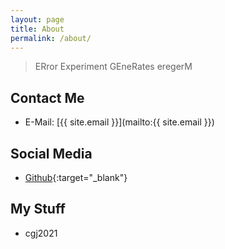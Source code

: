 ```yaml
---
layout: page
title: About
permalink: /about/
---
```


> ERror Experiment GEneRates eregerM

## Contact Me
- E-Mail: [{{ site.email }}](mailto:{{ site.email }})

## Social Media
- [Github](https://github.com/ereg3rm){:target="_blank"}

## My Stuff
- cgj2021
